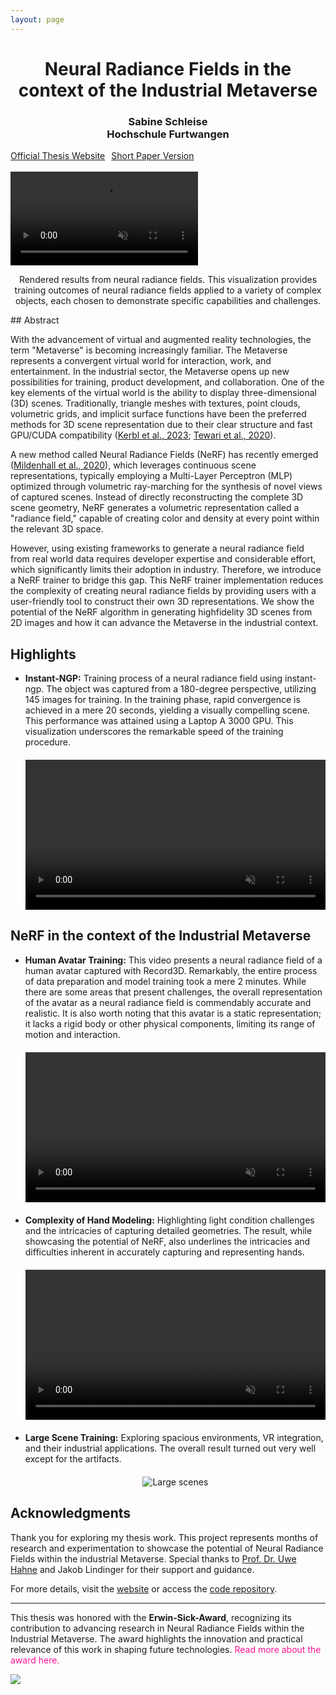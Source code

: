 ```yaml
---
layout: page
---
```


<h1 style="text-align: center;">
Neural Radiance Fields in the context of the Industrial Metaverse
</h1>
<h3 style="text-align: center;">
Sabine Schleise <br>
Hochschule Furtwangen
</h3>

<div class="buttons" style="display: flex; gap: 10px; align-items: center;">
  <a href="https://sabinecelina.github.io/masterthesis-nerf_mv/" class="btn btn-pink">Official Thesis Website</a>
  <a href="https://otik.uk.zcu.cz/bitstream/11025/57388/1/B59-2024.pdf" class="btn btn-pink">Short Paper Version</a>
</div>
<br/>
<video autoplay muted loop style="flex: 1; max-width: 100%; height: auto;">
    <source src="{{ '/assets/ingp_whatif_1.mp4' | prepend: site.baseurl }}" type="video/mp4">
    Your browser does not support the video tag.
</video>
<p style="text-align: center;">
Rendered results from neural radiance fields. This visualization provides training outcomes of neural radiance fields applied to a variety of complex objects, each chosen to demonstrate specific capabilities and challenges.
</p>
## Abstract

With the advancement of virtual and augmented reality technologies, the term "Metaverse" is becoming increasingly familiar. The Metaverse represents a convergent virtual world for interaction, work, and entertainment. In the industrial sector, the Metaverse opens up new possibilities for training, product development, and collaboration. One of the key elements of the virtual world is the ability to display three-dimensional (3D) scenes. Traditionally, triangle meshes with textures, point clouds, volumetric grids, and implicit surface functions have been the preferred methods for 3D scene representation due to their clear structure and fast GPU/CUDA compatibility ([Kerbl et al., 2023](https://dl.acm.org/doi/10.1145/3592433); [Tewari et al., 2020](https://onlinelibrary.wiley.com/doi/10.1111/cgf.14022)).

A new method called Neural Radiance Fields (NeRF) has recently emerged ([Mildenhall et al., 2020](https://www.matthewtancik.com/nerf)), which leverages continuous scene representations, typically employing a Multi-Layer Perceptron (MLP) optimized through volumetric ray-marching for the synthesis of novel views of captured scenes. Instead of directly reconstructing the complete 3D scene geometry, NeRF generates a volumetric representation called a "radiance field," capable of creating color and density at every point within the relevant 3D space.

However, using existing frameworks to generate a neural radiance field from real world data requires developer expertise and considerable effort, which significantly limits their adoption in industry. Therefore, we introduce a NeRF trainer to bridge this gap. This NeRF trainer implementation reduces the complexity of creating neural radiance fields by providing users with a user-friendly tool to construct their own 3D representations. We show the potential of the NeRF algorithm in generating highfidelity 3D scenes from 2D images and how it can advance the Metaverse in the industrial context.

## Highlights

- **Instant-NGP:** Training process of a neural radiance field using instant-ngp. The object
was captured from a 180-degree perspective, utilizing 145 images for training. In
the training phase, rapid convergence is achieved in a mere 20 seconds, yielding a
visually compelling scene. This performance was attained using a Laptop A 3000
GPU. This visualization underscores the remarkable speed of the training procedure.
  <div style="display: flex; justify-content: center; margin: 20px 0;">
    <video autoplay muted loop style="width: 100%; max-width: 720px;">
      <source src="{{ '/assets/media/training-in-ngp.mp4' | prepend: site.baseurl }}" type="video/mp4">
      Your browser does not support the video tag.
    </video>
  </div>

## NeRF in the context of the Industrial Metaverse

- **Human Avatar Training:** This video presents a neural radiance field of a human avatar captured
with Record3D. Remarkably, the entire process of data preparation and model training
took a mere 2 minutes. While there are some areas that present challenges, the overall
representation of the avatar as a neural radiance field is commendably accurate and
realistic. It is also worth noting that this avatar is a static representation; it lacks a
rigid body or other physical components, limiting its range of motion and interaction.
  <div style="display: flex; justify-content: center; margin: 20px 0;">
    <video autoplay muted loop style="width: 100%; max-width: 720px;">
      <source src="{{ '/assets/media/matthias-avatar.mp4' | prepend: site.baseurl }}" type="video/mp4">
      Your browser does not support the video tag.
    </video>
  </div>

- **Complexity of Hand Modeling:** Highlighting light condition challenges and the intricacies of capturing detailed geometries. The result, while showcasing the potential of NeRF,
also underlines the intricacies and difficulties inherent in accurately capturing and
representing hands.
  <div style="display: flex; justify-content: center; margin: 20px 0;">
    <video autoplay muted loop style="width: 100%; max-width: 720px;">
      <source src="{{ '/assets/media/hand-nerf.mp4' | prepend: site.baseurl }}" type="video/mp4">
      Your browser does not support the video tag.
    </video>
  </div>

- **Large Scene Training:** Exploring spacious environments, VR integration, and their industrial applications.  The overall result turned
out very well except for the artifacts.
  <div style="display: flex; justify-content: center; margin: 20px 0;">
      <img src="{{ '/assets/media/buro.gif' | prepend: site.baseurl }}" alt="Large scenes">
  </div>

## Acknowledgments
Thank you for exploring my thesis work. This project represents months of research and experimentation to showcase the potential of Neural Radiance Fields within the industrial Metaverse. Special thanks to [Prof. Dr. Uwe Hahne](https://www.hs-furtwangen.de/zukunft-verbinden/personen/profil/2932-uwehahne) and Jakob Lindinger for their support and guidance.

For more details, visit the [website](https://sabinecelina.github.io/nerf-mv-privat/) or access the [code repository](https://github.com/sabinecelina/nerf-mv-privat).

---

<p>
    This thesis was honored with the <strong>Erwin-Sick-Award</strong>, recognizing its contribution to advancing research in Neural Radiance Fields within the Industrial Metaverse. 
    The award highlights the innovation and practical relevance of this work in shaping future technologies. 
    <a href="https://www.hs-furtwangen.de/zukunft-erleben/aktuelles/detail/978-junge-talente-ueberzeugen-mit-engagement" target="_blank" style="text-decoration: none; color: deeppink;">Read more about the award here.</a>
</p>
<img src="{{ '/assets/award_sick.jpg' | prepend: site.baseurl }}" id="about-img">